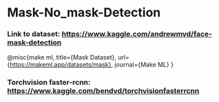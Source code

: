 # Mask-No_mask-Detection

### Link to dataset: https://www.kaggle.com/andrewmvd/face-mask-detection
@misc{make ml,
title={Mask Dataset},
url={https://makeml.app/datasets/mask},
journal={Make ML}
}
### Torchvision faster-rcnn: https://www.kaggle.com/bendvd/torchvisionfasterrcnn


